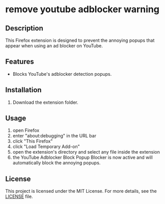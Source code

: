 # remove youtube adblocker warning

## Description

This Firefox extension is designed to prevent the annoying popups that appear when using an ad blocker on YouTube.

## Features

- Blocks YouTube's adblocker detection popups.

## Installation

1. Download the extension folder.

## Usage

1. open Firefox
2. enter "about:debugging" in the URL bar
3. click "This Firefox"
4. click "Load Temporary Add-on"
5. open the extension's directory and select any file inside the extension
6. the YouTube Adblocker Block Popup Blocker is now active and will automatically block the annoying popups.

## License

This project is licensed under the MIT License. For more details, see the [LICENSE](https://github.com/sk3tchDavid/remove-youtube-adblocker-warning/blob/main/LICENSE) file.